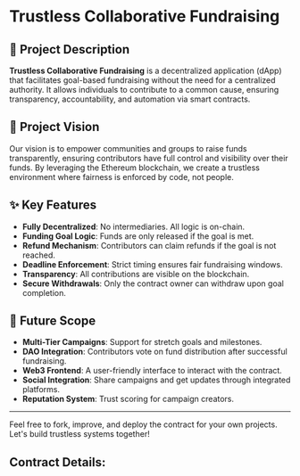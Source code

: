# Trustless Collaborative Fundraising

## 📘 Project Description

**Trustless Collaborative Fundraising** is a decentralized application (dApp) that facilitates goal-based fundraising without the need for a centralized authority. It allows individuals to contribute to a common cause, ensuring transparency, accountability, and automation via smart contracts.

## 🌟 Project Vision

Our vision is to empower communities and groups to raise funds transparently, ensuring contributors have full control and visibility over their funds. By leveraging the Ethereum blockchain, we create a trustless environment where fairness is enforced by code, not people.

## ✨ Key Features

- **Fully Decentralized**: No intermediaries. All logic is on-chain.
- **Funding Goal Logic**: Funds are only released if the goal is met.
- **Refund Mechanism**: Contributors can claim refunds if the goal is not reached.
- **Deadline Enforcement**: Strict timing ensures fair fundraising windows.
- **Transparency**: All contributions are visible on the blockchain.
- **Secure Withdrawals**: Only the contract owner can withdraw upon goal completion.

## 🔭 Future Scope

- **Multi-Tier Campaigns**: Support for stretch goals and milestones.
- **DAO Integration**: Contributors vote on fund distribution after successful fundraising.
- **Web3 Frontend**: A user-friendly interface to interact with the contract.
- **Social Integration**: Share campaigns and get updates through integrated platforms.
- **Reputation System**: Trust scoring for campaign creators.

---

Feel free to fork, improve, and deploy the contract for your own projects. Let's build trustless systems together!
## Contract Details:
